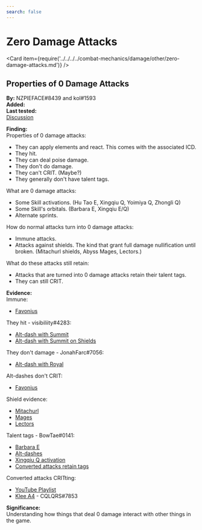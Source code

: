 ```yaml
---
search: false
---
```


# Zero Damage Attacks

<Card item={require('../../../../combat-mechanics/damage/other/zero-damage-attacks.md')} />

## Properties of 0 Damage Attacks

**By:** NZPIEFACE\#8439 and kol\#1593  
**Added:** <Version date="2021-12-13" />  
**Last tested:** <VersionHl date="2021-12-13" />  
[Discussion](https://tickets.deeznuts.moe/ticket-archive/attachments_896841983648206859_919060551433347102_transcript-properties-of-0-damage-attacks.html)

**Finding:**  
Properties of 0 damage attacks:

* They can apply elements and react. This comes with the associated ICD.
* They hit.
* They can deal poise damage.
* They don't do damage.
* They can't CRIT. (Maybe?)
* They generally don't have talent tags.

What are 0 damage attacks:

* Some Skill activations. (Hu Tao E, Xingqiu Q, Yoimiya Q, Zhongli Q)
* Some Skill's orbitals. (Barbara E, Xingqiu E/Q)
* Alternate sprints.

How do normal attacks turn into 0 damage attacks:

* Immune attacks.
* Attacks against shields. The kind that grant full damage nullification until broken. (Mitachurl shields, Abyss Mages, Lectors.)

What do these attacks still retain:

* Attacks that are turned into 0 damage attacks retain their talent tags.
* They can still CRIT.

**Evidence:**  
Immune:

* [Favonius](https://youtu.be/UFQibDJU5gU)

They hit - visibiliity\#4283:

* [Alt-dash with Summit](https://youtu.be/Pv1hSE71TcA)
* [Alt-dash with Summit on Shields](https://youtu.be/EcXeCUBBzq8)

They don't damage - JonahFarc\#7056:

* [Alt-dash with Royal](https://youtu.be/jCDT6Srrk7Q)

Alt-dashes don't CRIT:

* [Favonius](https://youtu.be/Dd30tLsroV8)

Shield evidence:

* [Mitachurl](https://youtu.be/iwDLu0T184A)
* [Mages](https://youtu.be/_yYABskpn-I)
* [Lectors](https://youtu.be/hlTO5mwFVNI)

Talent tags - BowTae\#0141:

* [Barbara E](https://youtu.be/69DCcvgr0fw)
* [Alt-dashes](https://youtu.be/gV-BXIZ55UQ)
* [Xingqiu Q activation](https://youtu.be/Z5nbPX1dMDE)
* [Converted attacks retain tags](https://youtu.be/eLiyC9brA0Q)

Converted attacks CRITting:

* [YouTube Playlist](https://youtube.com/playlist?list=PLENtasv0WJZdFCLw5YrLyrvj0dgGO1wl1)
* [Klee A4](https://youtu.be/WRDvOfUysRs) - CQLQRS\#7853

**Significance:**  
Understanding how things that deal 0 damage interact with other things in the game.
